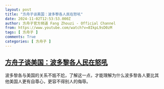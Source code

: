 ```yaml
---
layout: post
title: "方舟子谈美国：波多黎各人民在怒吼"
date: 2024-11-02T12:53:53.000Z
author: 方舟子官方频道 Fang Zhouzi - Official Channel
from: https://www.youtube.com/watch?v=8IkpL9sD0zM
tags: [ 方舟子 ]
comments: True
categories: [ 方舟子 ]
---
```

<!--1730552033000-->
[方舟子谈美国：波多黎各人民在怒吼](https://www.youtube.com/watch?v=8IkpL9sD0zM)
------

<div>
波多黎各与美国的关系不尴不尬，了解这一点，才能理解为什么波多黎各人要比其他美国人更有自尊心，更容不得别人的侮辱。
</div>
